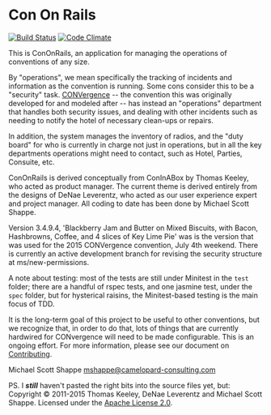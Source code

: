 # Con On Rails
[![Build Status](https://travis-ci.org/ConOnRails/ConOnRails.png)](https://travis-ci.org/ConOnRails/ConOnRails)
[![Code Climate](https://codeclimate.com/github/ConOnRails/ConOnRails.png)](https://codeclimate.com/github/ConOnRails/ConOnRails)

This is ConOnRails, an application for managing the operations of conventions of any size.

By "operations", we mean specifically the tracking of incidents and information as the convention is running. Some cons
consider this to be a "security" task. [CONVergence](http://convergence-con.org) -- the convention this was originally
developed for and modeled after -- has instead an "operations" department that handles both security issues, and
dealing with other incidents such as needing to notify the hotel of necessary clean-ups or repairs.

In addition, the system manages the inventory of radios, and the "duty board" for who is currently in charge not just
in operations, but in all the key departments operations might need to contact, such as Hotel, Parties, Consuite, etc.

ConOnRails is derived conceptually from ConInABox by Thomas Keeley, who acted as product manager. The current theme
is derived entirely from the designs of DeNae Leverentz, who acted as our user experience expert and project manager.
All coding to date has been done by Michael Scott Shappe.

Version 3.4.9.4, 'Blackberry Jam and Butter on Mixed Biscuits, with Bacon, Hashbrowns, Coffee, and 4 slices of Key Lime Pie' was is the version that was used for the 2015 CONVergence convention, July 4th weekend. There is currently an active development branch for revising the security structure at ms/new-permissions.

A note about testing: most of the tests are still under Minitest in the `test` folder; there are a handful of rspec tests, and one jasmine test, under the `spec` folder, but for hysterical raisins, the Minitest-based testing is the main focus of TDD. 

It is the long-term goal of this project to be useful to other conventions, but we recognize that, in order to do
that, lots of things that are currently hardwired for CONvergence will need to be made configurable. This is an ongoing
effort. For more information, please see our document on [Contributing](https://github.com/ConOnRails/ConOnRails/blob/master/doc/CONTRIBUTING.md).

Michael Scott Shappe
<mshappe@camelopard-consulting.com>

PS. I ***still*** haven't pasted the right bits into the source files yet, but: Copyright &copy; 2011-2015 Thomas Keeley, DeNae
Leverentz and Michael Scott Shappe. Licensed under the [Apache License 2.0](http://www.apache.org/licenses/LICENSE-2.0.html).
